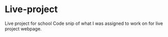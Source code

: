 # Live-project
Live project for school
Code snip of what I was assigned to work on for live project webpage.
